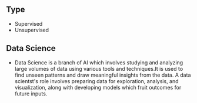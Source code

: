 ## Type
- Supervised
- Unsupervised


## Data Science
- Data Science is a branch of AI which involves studying and analyzing large volumes of data using various tools and techniques.It is used to find unseen patterns and draw meaningful insights from the data. A data scientst's role involves preparing data for exploration, analysis, and visualization, along with developing models which fruit outcomes for future inputs.
